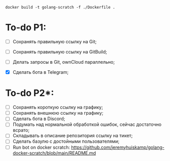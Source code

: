 
`docker build -t golang-scratch -f ./Dockerfile .`

# To-do P1:
- [ ] Сохранять правильную ссылку на Git;
- [ ] Сохранять правильную ссылку на GitBuild;
- [ ] Делать запросы в Git, ownCloud параллельно;
- [x] Сделать бота в Telegram;


# To-do P2*:
- [ ] Сохранять короткую ссылку на графику;
- [ ] Сохранять внешнюю ссылку на графику;
- [ ] Сделать бота в Discord;
- [ ] Подумать над нормальной обработкой ошибок, сейчас достаточно всрато;
- [ ] Складывать в описание репозитория ссылку на тикет;
- [ ] Сделать базулю с достойными пользователями;
- [ ] Run bot on docker scratch: https://github.com/jeremyhuiskamp/golang-docker-scratch/blob/main/README.md